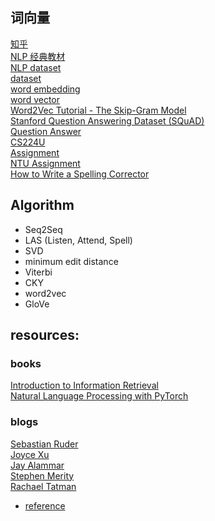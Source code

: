 
## 词向量
[知乎]( https://zhuanlan.zhihu.com/p/26306795)  
[NLP 经典教材](https://zhuanlan.zhihu.com/p/66870647)  
[NLP dataset](https://github.com/niderhoff/nlp-datasets)  
[dataset](https://www.jianshu.com/p/b1d8f42654dd)  
[word embedding](http://colah.github.io/posts/2014-07-NLP-RNNs-Representations/)  
[word vector](https://blog.acolyer.org/2016/04/21/the-amazing-power-of-word-vectors/)  
[Word2Vec Tutorial - The Skip-Gram Model](http://mccormickml.com/2016/04/19/word2vec-tutorial-the-skip-gram-model/)  
[Stanford Question Answering Dataset (SQuAD)](https://rajpurkar.github.io/SQuAD-explorer/)  
[Question Answer](https://towardsdatascience.com/nlp-building-a-question-answering-model-ed0529a68c54)  
[CS224U](http://web.stanford.edu/class/cs224u/)  
[Assignment](http://speech.ee.ntu.edu.tw/~tlkagk/courses_ML20.html)  
[NTU Assignment](https://www.csie.ntu.edu.tw/~miulab/s107-adl/)  
[How to Write a Spelling Corrector](http://norvig.com/spell-correct.html)  

## Algorithm
- Seq2Seq
- LAS (Listen, Attend, Spell)
- SVD
- minimum edit distance
- Viterbi
- CKY
- word2vec
- GloVe

## resources:
### books
[Introduction to Information Retrieval](https://nlp.stanford.edu/IR-book/html/htmledition/irbook.html)  
[Natural Language Processing with PyTorch](https://learning.oreilly.com/library/view/natural-language-processing/9781491978221/)  

### blogs
[Sebastian Ruder](https://ruder.io/)  
[Joyce Xu](https://medium.com/@joycex99)  
[Jay Alammar](https://jalammar.github.io/)  
[Stephen Merity](https://smerity.com/articles/articles.html)  
[Rachael Tatman](https://towardsdatascience.com/evaluating-text-output-in-nlp-bleu-at-your-own-risk-e8609665a213)  
- [reference](https://github.com/fastai/course-nlp/blob/master/1-what-is-nlp.ipynb)  
